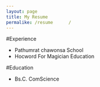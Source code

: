 ```yaml
---
layout: page
title: My Resume
permalike: /resume      /
---
```

#Experience
- Pathumrat chawonsa School
- Hocword For Magician Education

#Education
- Bs.C. ComScience
